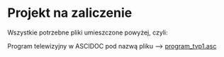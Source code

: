 Projekt na zaliczenie
==
Wszystkie potrzebne pliki umieszczone powyżej, czyli:

Program telewizyjny w ASCIDOC pod nazwą pliku --> [program_tvp1.asc]









[program_tvp1.asc]:https://github.com/kassszub/ti-md-ascii-web/blob/master/program_tvp1.asc
